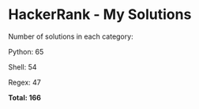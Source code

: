 # HackerRank - My Solutions

Number of solutions in each category:

Python: 65

Shell: 54

Regex: 47

**Total: 166**
